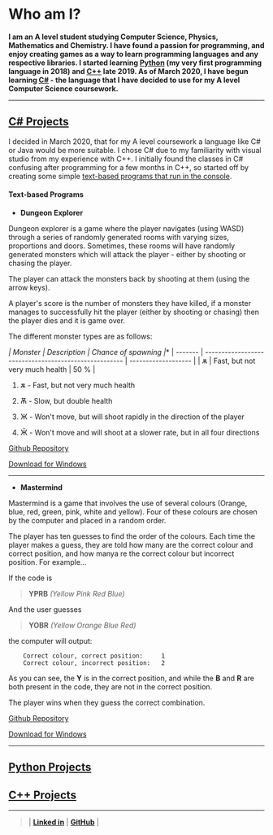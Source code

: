 # Who am I?

**I am an A level student studying Computer Science, Physics, Mathematics and Chemistry. I have found a passion for programming, and enjoy creating games as a way to learn programming languages and any respective libraries. I started learning [Python](/PythonPage.md) (my very first programming language in 2018) and [C++](/CppPage.md) late 2019. As of March 2020, I have begun learning [C#](/CsPage.md) - the language that I have decided to use for my A level Computer Science coursework.**

---

## [C# Projects](README.md "Home")

I decided in March 2020, that for my A level coursework a language like C# or Java would be more suitable. I chose C# due to my familiarity with visual studio from my experience with C++. I initially found the classes in C# confusing after programming for a few months in C++, so started off by creating some simple [text-based programs that run in the console](#text-based-programs). 

#### Text-based Programs

- **Dungeon Explorer**

Dungeon explorer is a game where the player navigates (using WASD) through a series of randomly generated rooms with varying sizes, proportions and doors. Sometimes, these rooms will have randomly generated monsters which will attack the player - either by shooting or chasing the player.

The player can attack the monsters back by shooting at them (using the arrow keys).

A player's score is the number of monsters they have killed, if a monster manages to successfully hit the player (either by shooting or chasing) then the player dies and it is game over.

The different monster types are as follows:

**| Monster | Description                                           | Chance of spawning* |**
| ------- | ----------------------------------------------------- | ------------------- |
| ѫ       | Fast, but not very much health                        |  50 %               |

 1. ѫ  - Fast, but not very much health
 
 2. Ѫ  - Slow, but double health
 
 3. Ж  - Won't move, but will shoot rapidly in the direction of the player
 
 4. Ӝ  - Won't move and will shoot at a slower rate, but in all four directions
 
 

[Github Repository](https://github.com/owenpauptit/DungeonExplorer)

[Download for Windows](/ProgramRepos/Console-DungeonExplorer/DungeonExplorer.exe?raw=true)

---

- **Mastermind**

Mastermind is a game that involves the use of several colours (Orange, blue, red, green, pink, white and yellow). Four of these colours are chosen by the computer and placed in a random order.

The player has ten guesses to find the order of the colours. Each time the player makes a guess, they are told how many are the correct colour and correct position, and how manya re the correct colour but incorrect position. For example...

If the code is

> **YPRB** *(Yellow Pink Red Blue)*

And the user guesses

> **YOBR** *(Yellow Orange Blue Red)*

the computer will output:

```
    Correct colour, correct position:     1
    Correct colour, incorrect position:   2
```

As you can see, the **Y** is in the correct position, and while the **B** and **R** are both present in the code, they are not in the correct position.

The player wins when they guess the correct combination.

[Github Repository](https://github.com/owenpauptit/MasterMind)

[Download for Windows](/ProgramRepos/Console-Mastermind/Mastermind.zip?raw=true)

---

## [Python Projects](/PythonPage.md)

## [C++ Projects](/CppPage.md)

***  
  
  
>
>
> | **[Linked in](https://linkedin.com/in/owen-pauptit/)** | **[GitHub](https://github.com/owenpauptit/)** |
>
